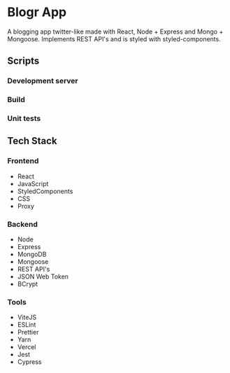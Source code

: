 # Blogr App

  A blogging app twitter-like made with React, Node + Express and Mongo + Mongoose.
  Implements REST API's and is styled with styled-components.

## Scripts

### Development server

### Build

### Unit tests

## Tech Stack

### Frontend
  - React
  - JavaScript
  - StyledComponents
  - CSS
  - Proxy

### Backend
  - Node
  - Express
  - MongoDB
  - Mongoose
  - REST API's
  - JSON Web Token
  - BCrypt

### Tools
  - ViteJS
  - ESLint
  - Prettier
  - Yarn
  - Vercel
  - Jest
  - Cypress